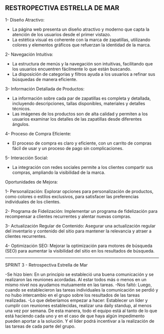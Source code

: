 ## RESTROPECTIVA ESTRELLA DE MAR

1- Diseño Atractivo:
- La página web presenta un diseño atractivo y moderno que capta la atención de los usuarios desde el primer vistazo.
- La estética visual es coherente con la marca de zapatillas, utilizando colores y elementos gráficos que refuerzan la identidad de la marca.

2- Navegación Intuitiva:
- La estructura de menús y la navegación son intuitivas, facilitando que los usuarios encuentren fácilmente lo que están buscando.
- La disposición de categorías y filtros ayuda a los usuarios a refinar sus búsquedas de manera eficiente.

3- Información Detallada de Productos:
- La información sobre cada par de zapatillas es completa y detallada, incluyendo descripciones, tallas disponibles, materiales y detalles técnicos.
- Las imágenes de los productos son de alta calidad y permiten a los usuarios examinar los detalles de las zapatillas desde diferentes ángulos.

4- Proceso de Compra Eficiente:
- El proceso de compra es claro y eficiente, con un carrito de compras fácil de usar y un proceso de pago sin complicaciones.

5- Interacción Social:
- La integración con redes sociales permite a los clientes compartir sus compras, ampliando la visibilidad de la marca.

Oportunidades de Mejora:

1- Personalización:
Explorar opciones para personalización de productos, como colores o estilos exclusivos, para satisfacer las preferencias individuales de los clientes.

2- Programa de Fidelización:
Implementar un programa de fidelización para recompensar a clientes recurrentes y alentar nuevas compras.

3- Actualización Regular de Contenido:
Asegurar una actualización regular del inventario y contenido del sitio para mantener la relevancia y atraer a clientes recurrentes.

4- Optimización SEO:
Mejorar la optimización para motores de búsqueda (SEO) para aumentar la visibilidad del sitio en los resultados de búsqueda.


-------------
SPRINT 3 - Retrospectiva Estrella de Mar 

-Se hizo bien: En un principio se estableció una buena comunicación y se realizaron las reuniones acordadas. Al estar todos más o menos en un mismo nivel nos ayudamos mutuamente en las tareas.
-Nos faltó: Luego, cuando se establecieron las tareas individuales la comunicación se perdió y no hubo intercambio en el grupo sobre los resultados de las tareas realizadas.
-Lo que deberíamos empezar a hacer: Establecer un líder y cumplir con reuniones establecidas, realizar una daily standup, al menos una vez por semana. De esta manera, todo el equipo está al tanto de lo que está haciendo cada uno y en el caso de que haya algún impedimento pueden aportar a la solución. Y el líder podrá incentivar a la realización de las tareas de cada parte del grupo.
